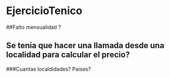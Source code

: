 # EjercicioTenico

##Falto mensualidad ?

## Se tenia que hacer una llamada desde una localidad para calcular el precio?

###Cuantas localdidades? Paises?
